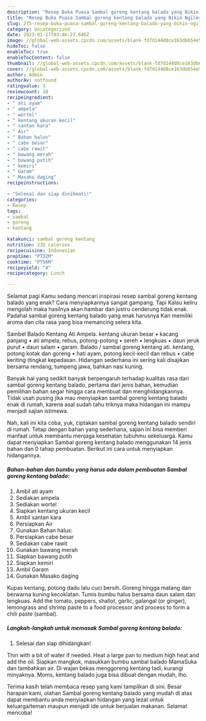 ```yaml
---
description: "Resep Buka Puasa Sambal goreng kentang balado yang Bikin Ngiler"
title: "Resep Buka Puasa Sambal goreng kentang balado yang Bikin Ngiler"
slug: 275-resep-buka-puasa-sambal-goreng-kentang-balado-yang-bikin-ngiler
category: Uncategorized
date: 2023-01-27T03:46:27.646Z
image: //global-web-assets.cpcdn.com/assets/blank-fd7d144d8ce163db654e5a02c40b08a2775adb7897d16e4062681dc7e1b2800f.png
hideToc: false
enableToc: true
enableTocContent: false
thumbnail: //global-web-assets.cpcdn.com/assets/blank-fd7d144d8ce163db654e5a02c40b08a2775adb7897d16e4062681dc7e1b2800f.png
cover: //global-web-assets.cpcdn.com/assets/blank-fd7d144d8ce163db654e5a02c40b08a2775adb7897d16e4062681dc7e1b2800f.png
author: Admin
authorAv: notfound
ratingvalue: 3
reviewcount: 18
recipeingredient:
- " ati ayam"
- " ampela"
- " wortel"
- " kentang ukuran kecil"
- " santan kara"
- " Air"
- " Bahan halus"
- " cabe besar"
- " cabe rawit"
- " bawang merah"
- " bawang putih"
- " kemiri"
- " Garam"
- " Masako daging"
recipeinstructions:

- "Selesai dan siap dinikmati!"
categories:
- Resep
tags:
- sambal
- goreng
- kentang

katakunci: sambal goreng kentang 
nutrition: 235 calories
recipecuisine: Indonesian
preptime: "PT32M"
cooktime: "PT56M"
recipeyield: "4"
recipecategory: Lunch

---
```



Selamat pagi Kamu sedang mencari inspirasi resep sambal goreng kentang balado yang enak? Cara menyiapkannya sangat gampang. Tapi Kalau keliru mengolah maka hasilnya akan hambar dan justru cenderung tidak enak. Padahal sambal goreng kentang balado yang enak harusnya Kan memiliki aroma dan cita rasa yang bisa memancing selera kita.


Sambel Balado Kentang Ati Ampela. kentang ukuran besar • kacang panjang • ati ampela, rebus, potong-potong • sereh • lengkuas • daun jeruk purut • daun salam • garam. Balado / sambal goreng kentang ati. kentang, potong kotak dan goreng • hati ayam, potong kecil-kecil dan rebus • cabe keriting (tingkat kepedasan. Hidangan sederhana ini sering kali disajikan bersama rendang, tumpeng jawa, bahkan nasi kuning.

Banyak hal yang sedikit banyak berpengaruh terhadap kualitas rasa dari sambal goreng kentang balado, pertama dari jenis bahan, kemudian pemilihan bahan segar hingga cara membuat dan menghidangkannya. Tidak usah pusing jika mau menyiapkan sambal goreng kentang balado enak di rumah, karena asal sudah tahu triknya maka hidangan ini mampu menjadi sajian istimewa.


Nah, kali ini kita coba, yuk, ciptakan sambal goreng kentang balado sendiri di rumah. Tetap dengan bahan yang sederhana, sajian ini bisa memberi manfaat untuk membantu menjaga kesehatan tubuhmu sekeluarga. Kamu dapat menyiapkan Sambal goreng kentang balado menggunakan 14 jenis bahan dan 0 tahap pembuatan. Berikut ini cara untuk menyiapkan hidangannya.

<!--inarticleads1-->

##### Bahan-bahan dan bumbu yang harus ada dalam pembuatan Sambal goreng kentang balado:

1. Ambil  ati ayam
1. Sediakan  ampela
1. Sediakan  wortel
1. Siapkan  kentang ukuran kecil
1. Ambil  santan kara
1. Persiapkan  Air
1. Gunakan  Bahan halus:
1. Persiapkan  cabe besar
1. Sediakan  cabe rawit
1. Gunakan  bawang merah
1. Siapkan  bawang putih
1. Siapkan  kemiri
1. Ambil  Garam
1. Gunakan  Masako daging


Kupas kentang, potong dadu lalu cuci bersih. Goreng hingga matang dan berwarna kuning kecoklatan. Tumis bumbu halus bersama daun salam dan lengkuas. Add the tomato, peppers, shallot, garlic, galangal (or ginger), lemongrass and shrimp paste to a food processor and process to form a chili paste (sambal). 

<!--inarticleads2-->

##### Langkah-langkah untuk memasak Sambal goreng kentang balado:


1. Selesai dan siap dihidangkan!

Thin with a bit of water if needed. Heat a large pan to medium high heat and add the oil. Siapkan mangkok, masukkan bumbu sambal balado MamaSuka dan tambahkan air. Di wajan bekas menggoreng kentang tadi, kurangi minyaknya. Moms, kentang balado juga bisa dibuat dengan mudah, lho. 

Terima kasih telah membaca resep yang kami tampilkan di sini. Besar harapan kami, olahan Sambal goreng kentang balado yang mudah di atas dapat membantu anda menyiapkan hidangan yang lezat untuk keluarga/teman maupun menjadi ide untuk berjualan makanan. Selamat mencoba!
